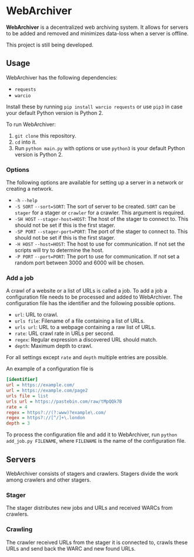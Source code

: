 # WebArchiver

**WebArchiver** is a decentralized web archiving system. It allows for servers to be added and removed and minimizes data-loss when a server is offline.

This project is still being developed.

## Usage

WebArchiver has the following dependencies:
* `requests`
* `warcio`

Install these by running `pip install warcio requests` or use `pip3` in case your default Python version is Python 2.

To run WebArchiver:
1. `git clone` this repository.
2. `cd` into it.
3. Run `python main.py` with options or use `python3` is your default Python version is Python 2.

### Options

The following options are available for setting up a server in a network or creating a network.
* `-h`
  `--help`
* `-S SORT`
  `--sort=SORT`: The sort of server to be created. `SORT` can be `stager` for a stager or `crawler` for a crawler. This argument is required.
* `-SH HOST`
  `--stager-host=HOST`: The host of the stager to connect to. This should not be set if this is the first stager.
* `-SP PORT`
  `--stager-port=PORT`: The port of the stager to connect to. This should not be set if this is the first stager.
* `-H HOST`
  `--host=HOST`: The host to use for communication. If not set the scripts will try to determine the host.
* `-P PORT`
  `--port=PORT`: The port to use for communication. If not set a random port between 3000 and 6000 will be chosen.

### Add a job

A crawl of a website or a list of URLs is called a job. To add a job a configuration file needs to be processed and added to WebArchiver. The configuration file has the identifier and the following possible options.
* `url`: URL to crawl.
* `urls file`: Filename of a file containing a list of URLs.
* `urls url`: URL to a webpage containing a raw list of URLs.
* `rate`: URL crawl rate in URLs per second.
* `regex`: Regular expression a discovered URL should match.
* `depth`: Maximum depth to crawl.

For all settings except `rate` and `depth` multiple entries are possible.

An example of a configuration file is
```ini
[identifier]
url = https://example.com/
url = https://example.com/page2
urls file = list
urls url = https://pastebin.com/raw/tMpQQk7B
rate = 4
regex = https?://(?:www)?example\.com/
regex = https?://[^/]+\.london
depth = 3
```

To process the configuration file and add it to WebArchiver, run `python add_job.py FILENAME`, where `FILENAME` is the name of the configuration file.

## Servers

WebArchiver consists of stagers and crawlers. Stagers divide the work among crawlers and other stagers.

### Stager

The stager distributes new jobs and URLs and received WARCs from crawlers.

### Crawling

The crawler received URLs from the stager it is connected to, crawls these URLs and send back the WARC and new found URLs.

